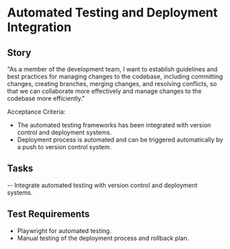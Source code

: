 #  Automated Testing and Deployment Integration
## Story

"As a member of the development team, I want to establish guidelines and best practices for managing changes to the codebase, including committing changes, creating branches, merging changes, and resolving conflicts, so that we can collaborate more effectively and manage changes to the codebase more efficiently."

Acceptance Criteria:

- The automated testing frameworks has been integrated with version control and deployment systems.
- Deployment process is automated and can be triggered automatically by a push to version control system.


## Tasks
-- Integrate automated testing with version control and deployment systems.

## Test Requirements
- Playwright for automated testing.
- Manual testing of the deployment process and rollback plan.
